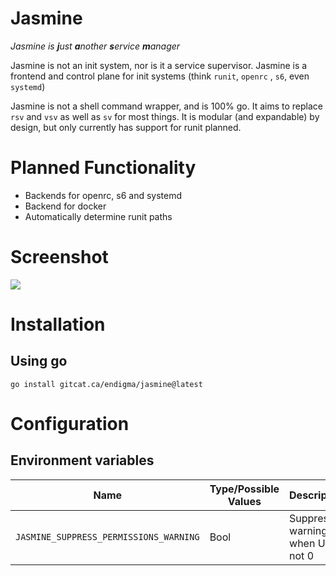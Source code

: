 # Jasmine

_Jasmine is ***j***ust ***a***nother ***s***ervice ***m***anager_

Jasmine is not an init system, nor is it a service supervisor. Jasmine is a frontend and control plane for init systems (think `runit`, `openrc` , `s6`, even `systemd`)

Jasmine is not a shell command wrapper, and is 100% go. It aims to replace `rsv` and `vsv` as well as `sv` for most things. It is modular (and expandable) by design, but only currently has support for runit planned.

# Planned Functionality
- Backends for openrc, s6 and systemd
- Backend for docker
- Automatically determine runit paths

# Screenshot

![](https://cloudcat.ca/img/caiiy2ti.png)

# Installation

## Using go

`go install gitcat.ca/endigma/jasmine@latest`

# Configuration

## Environment variables

| Name                                   | Type/Possible Values | Description                         |
| -------------------------------------- | -------------------- | ----------------------------------- |
| `JASMINE_SUPPRESS_PERMISSIONS_WARNING` | Bool                 | Suppress warnings when UID is not 0 |
